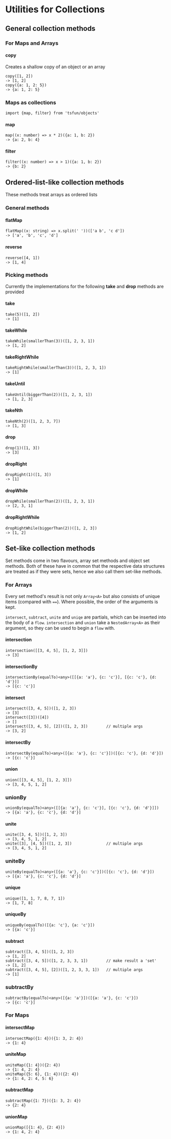 # Utilities for Collections

## General collection methods

### For Maps and Arrays

#### copy

Creates a shallow copy of an object or an array

```
copy([1, 2])
-> [1, 2]
copy({a: 1, 2: 5})
-> {a: 1, 2: 5}
```

### Maps as collections

```
import {map, filter} from 'tsfun/objects'
```

#### map

```
map((x: number) => x * 2)({a: 1, b: 2})
-> {a: 2, b: 4}
```

#### filter

```
filter((x: number) => x > 1)({a: 1, b: 2})
-> {b: 2}
```

## Ordered-list-like collection methods

These methods treat arrays as ordered lists

### General methods

#### flatMap

```
flatMap((x: string) => x.split(' '))(['a b', 'c d'])
-> ['a', 'b', 'c', 'd']
```

#### reverse

```
reverse([4, 1])
-> [1, 4]
```

### Picking methods

Currently the implementations for the following **take** and **drop** methods are provided

#### take

```
take(5)([1, 2])
-> [1]
```

#### takeWhile

```
takeWhile(smallerThan(3))([1, 2, 3, 1])
-> [1, 2]
```

#### takeRightWhile

```
takeRightWhile(smallerThan(3))([1, 2, 3, 1])
-> [1]
```

#### takeUntil

```
takeUntil(biggerThan(2))([1, 2, 3, 1])
-> [1, 2, 3]
```

#### takeNth

```
takeNth(2)([1, 2, 3, 7])
-> [1, 3]
```

#### drop

```
drop(1)([1, 3])
-> [3]
```

#### dropRight

```
dropRight(1)([1, 3])
-> [1]
```

#### dropWhile

```
dropWhile(smallerThan(2))([1, 2, 3, 1])
-> [2, 3, 1]
```

#### dropRightWhile

```
dropRightWhile(biggerThan(2))([1, 2, 3])
-> [1, 2]
```

## Set-like collection methods

Set methods come in two flavours, array set methods and object set methods.
Both of these have in common that the respective data structures are treated 
as if they were sets, hence we also call them set-like methods.

### For Arrays

Every set method's result is not only `Array<A>` but also consists 
of unique items (compared with `==`). Where possible, the order of 
the arguments is kept.

`intersect`, `subtract`, `unite` and `uniqe` are partials, which can be inserted
into the body of a `flow`. `intersection` and `union` take a `NestedArray<A>` as
their argument, so they can be used to begin a `flow` with.


#### intersection

```
intersection([[3, 4, 5], [1, 2, 3]])
-> [3]
```

#### intersectionBy

```
intersectionBy(equalTo)<any>([[{a: 'a'}, {c: 'c'}], [{c: 'c'}, {d: 'd'}]]
-> [{c: 'c'}]
```

#### intersect

```
intersect([3, 4, 5])([1, 2, 3])
-> [3]
intersect([3])([4])
-> []
intersect([3, 4, 5], [2])([1, 2, 3])        // multiple args
-> [3, 2]
```

#### intersectBy

```
intersectBy(equalTo)<any>([{a: 'a'}, {c: 'c'}])([{c: 'c'}, {d: 'd'}])
-> [{c: 'c'}]
```

#### union

```
union([[3, 4, 5], [1, 2, 3]])
-> [3, 4, 5, 1, 2]
```

### unionBy

```
unionBy(equalTo)<any>([[{a: 'a'}, {c: 'c'}], [{c: 'c'}, {d: 'd'}]])
-> [{a: 'a'}, {c: 'c'}, {d: 'd'}]
```

#### unite

```
unite([3, 4, 5])([1, 2, 3])
-> [3, 4, 5, 1, 2]
unite([3], [4, 5])([1, 2, 3])               // multiple args
-> [3, 4, 5, 1, 2]
```

### uniteBy

```
uniteBy(equalTo)<any>([{a: 'a'}, {c: 'c'}])([{c: 'c'}, {d: 'd'}])
-> [{a: 'a'}, {c: 'c'}, {d: 'd'}]
```

#### unique

```
unique([1, 1, 7, 8, 7, 1])
-> [1, 7, 8]
```

#### uniqueBy

```
uniqueBy(equalTo)([{a: 'c'}, {a: 'c'}])
-> [{a: 'c'}]
```

#### subtract

```
subtract([3, 4, 5])([1, 2, 3])
-> [1, 2]
subtract([3, 4, 5])([1, 2, 3, 3, 1])        // make result a 'set'
-> [1, 2]
subtract([3, 4, 5], [2])([1, 2, 3, 3, 1])   // multiple args
-> [1]
```

### subtractBy

```
subtractBy(equalTo)<any>([{a: 'a'}])([{a: 'a'}, {c: 'c'}])
-> [{c: 'c'}]
```

### For Maps

#### intersectMap

```
intersectMap({1: 4})({1: 3, 2: 4})
-> {1: 4}
```

#### uniteMap

```
uniteMap({1: 4})({2: 4})
-> {1: 4, 2: 4}
uniteMap({5: 6}, {1: 4})({2: 4})
-> {1: 4, 2: 4, 5: 6}
```

#### subtractMap

```
subtractMap({1: 7})({1: 3, 2: 4})
-> {2: 4}
```

#### unionMap

```
unionMap([{1: 4}, {2: 4}])
-> {1: 4, 2: 4}
```


